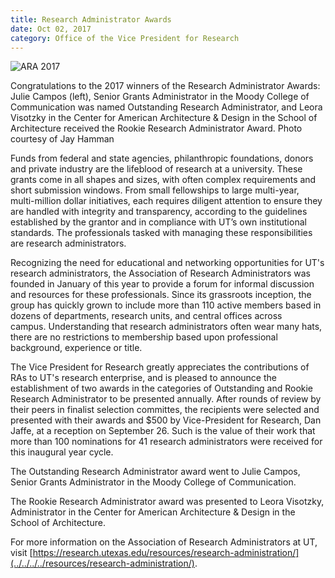 ```yaml
--- 
title: Research Administrator Awards
date: Oct 02, 2017
category: Office of the Vice President for Research
---
```


![ARA 2017](http://research.utexas.edu/showcase/assets/js/fileman/Uploads/ARA2017.png)

Congratulations to the 2017 winners of the Research Administrator Awards: Julie Campos (left), Senior Grants Administrator in the Moody College of Communication was named Outstanding Research Administrator, and Leora Visotzky in the Center for American Architecture & Design in the School of Architecture received the Rookie Research Administrator Award. Photo courtesy of Jay Hamman

Funds from federal and state agencies, philanthropic foundations, donors and private industry are the lifeblood of research at a university. These grants come in all shapes and sizes, with often complex requirements and short submission windows. From small fellowships to large multi-year, multi-million dollar initiatives, each requires diligent attention to ensure they are handled with integrity and transparency, according to the guidelines established by the grantor and in compliance with UT’s own institutional standards. The professionals tasked with managing these responsibilities are research administrators.

Recognizing the need for educational and networking opportunities for UT's research administrators, the Association of Research Administrators was founded in January of this year to provide a forum for informal discussion and resources for these professionals. Since its grassroots inception, the group has quickly grown to include more than 110 active members based in dozens of departments, research units, and central offices across campus. Understanding that research administrators often wear many hats, there are no restrictions to membership based upon professional background, experience or title.

The Vice President for Research greatly appreciates the contributions of RAs to UT's research enterprise, and is pleased to announce the establishment of two awards in the categories of Outstanding and Rookie Research Administrator to be presented annually. After rounds of review by their peers in finalist selection committes, the recipients were selected and presented with their awards and $500 by Vice-President for Research, Dan Jaffe, at a reception on September 26. Such is the value of their work that more than 100 nominations for 41 research administrators were received for this inaugural year cycle.

The Outstanding Research Administrator award went to Julie Campos, Senior Grants Administrator in the Moody College of Communication.

The Rookie Research Administrator award was presented to Leora Visotzky, Administrator in the Center for American Architecture & Design in the School of Architecture.

For more information on the Association of Research Administrators at UT, visit [https://research.utexas.edu/resources/research-administration/](../../../../resources/research-administration/).